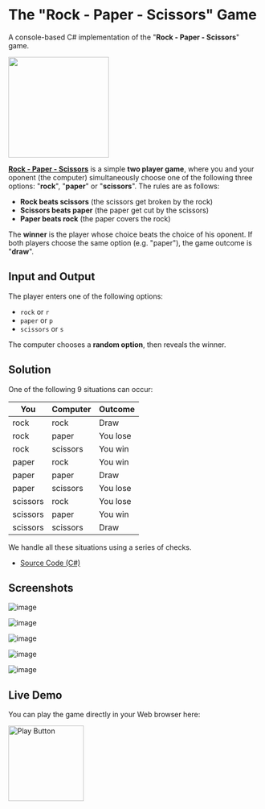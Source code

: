 # The "Rock - Paper - Scissors" Game

A console-based C# implementation of the "**Rock - Paper - Scissors**" game.

<img src="https://user-images.githubusercontent.com/1689586/167414132-7228c697-6806-48a4-81dc-679796135ed0.png" width="200px" />

[**Rock - Paper - Scissors**](https://en.wikipedia.org/wiki/Rock_paper_scissors) is a simple **two player game**, where you and your oponent (the computer) simultaneously choose one of the following three options: "**rock**", "**paper**" or "**scissors**". The rules are as follows:
  - **Rock beats scissors** (the scissors get broken by the rock)
  - **Scissors beats paper** (the paper get cut by the scissors)
  - **Paper beats rock** (the paper covers the rock)

The **winner** is the player whose choice beats the choice of his oponent. If both players choose the same option (e.g. "paper"), the game outcome is "**draw**".

## Input and Output

The player enters one of the following options:
  - `rock` or `r`
  - `paper` or `p`
  - `scissors` or `s`

The computer chooses a **random option**, then reveals the winner.

## Solution

One of the following 9 situations can occur:

| You      | Computer | Outcome  |
| -------- | -------- |--------- |
| rock     | rock     | Draw     |
| rock     | paper    | You lose |
| rock     | scissors | You win  |
| paper    | rock     | You win  |
| paper    | paper    | Draw     |
| paper    | scissors | You lose |
| scissors | rock     | You lose |
| scissors | paper    | You win  |
| scissors | scissors | Draw     |

We handle all these situations using a series of checks.
  - [Source Code (C#)](RockPaperScissorsGame.cs)

## Screenshots

![image](https://user-images.githubusercontent.com/1689586/167416642-2b055cf0-e26f-4c19-98d9-851e071f80dc.png)

![image](https://user-images.githubusercontent.com/1689586/167416225-ea1b623f-3ca5-41eb-8871-54cbb9b7784e.png)

![image](https://user-images.githubusercontent.com/1689586/167416733-3b1c1bac-db50-4b89-9e5d-2d7f778ffc2d.png)

![image](https://user-images.githubusercontent.com/1689586/167416928-e86bcc6a-97c0-41df-8b24-2009509f253c.png)

![image](https://user-images.githubusercontent.com/1689586/167417031-f47473e8-a0cf-4f0b-bc92-18d717a29305.png)

## Live Demo 

You can play the game directly in your Web browser here:

[<img alt="Play Button" width="150px" src="http://clipart-library.com/images/kcKBGL6gi.png" />](https://replit.com/@PetarPaunov/Rock-Paper-Scissors#)
